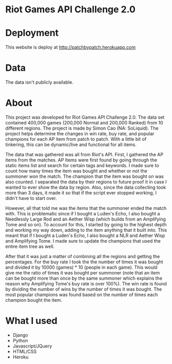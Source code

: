 # Riot Games API Challenge 2.0

# Deployment
This website is deploy at http://patchbypatch.herokuapp.com

# Data
The data isn't publicly available.

# About
This project was developed for Riot Games API Challenge 2.0. The data set contained 400,000 games (200,000 Normal and 200,000 Ranked) from 10 different regions. The project is made by Simon Cao (NA: SoLiquid). The project helps determine the changes in win rate, buy rate, and popular champions for each AP item from patch to patch. With a little bit of tinkering, this can be dynamic/live and functional for all items.

The data that was gathered was all from Riot's API. First, I gathered the AP items from the matches. AP Items were first found by going through the static items list and search for certain tags and keywords. I made sure to count how many times the item was bought and whether or not the summoner won the match. The champion that the item was bought on was also counted. I separated the data by their regions to future proof it in case I wanted to ever show the data by region. Also, since the data collecting took more than 3 days, it made it so that if the script ever stopped working, I didn't have to start over. 

However, all that told me was the items that the summoner ended the match with. This is problematic since if I bought a Luden's Echo, I also bought a Needlessly Large Rod and an Aether Wisp (which builds from an Amplifying Tome and so on). To account for this, I started by going to the highest depth and working my way down, adding to the item anything that it built into. This meant that if I bought a Luden's Echo, I also bought a NLR and Aether Wisp and Amplifying Tome. I made sure to update the champions that used the entire item tree as well. 

After that it was just a matter of combining all the regions and getting the percentages. For the buy rate I took the the number of times it was bought and divided it by 10000 (games) * 10 (people in each game). This would give me the ratio of times it was bought per summoner (note that an item can be bought more than once by the same summoner which explains the reason why Amplifying Tome's buy rate is over 100%). The win rate is found by dividing the number of wins by the number of times it was bought. The most popular champions was found based on the number of times each champion bought the item. 

# What I used
* Django
* Python
* Javascript/JQuery
* HTML/CSS
* Heroku
